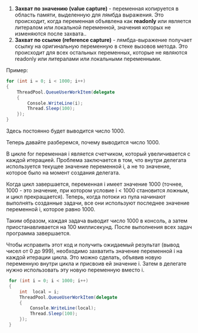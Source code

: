1) **Захват по значению (value capture)** - переменная копируется в область памяти, выделенную для лямбда выражения. Это происходит, когда переменная объявлена как **readonly** или  является литералом или локальной переменной, значения которых не изменяются после захвата..
2) **Захват по ссылке (reference capture)** - лямбда-выражение получает ссылку на оригинальную переменную в стеке вызовов метода. Это происходит для всех остальных переменных, которые не являются readonly или литералами или локальными переменными.

Пример:
```C#
for (int i = 0; i < 1000; i++)
{
    ThreadPool.QueueUserWorkItem(delegate
    {
        Console.WriteLine(i);
        Thread.Sleep(100);
    });
}
```
Здесь постоянно будет выводится число 1000.

Теперь давайте разберемся, почему выводится число 1000.

В цикле for переменная i является счетчиком, который увеличивается с каждой итерацией. Проблема заключается в том, что внутри делегата используется текущее значение переменной i, а не то значение, которое было на момент создания делегата.

Когда цикл завершается, переменная i имеет значение 1000 (точнее, 1000 - это значение, при котором условие i < 1000 становится ложным, и цикл прекращается). Теперь, когда потоки из пула начинают выполнять созданные задачи, все они используют последнее значение переменной i, которое равно 1000.

Таким образом, каждая задача выводит число 1000 в консоль, а затем приостанавливается на 100 миллисекунд. После выполнения всех задач программа завершается.

Чтобы исправить этот код и получить ожидаемый результат (вывод чисел от 0 до 999), необходимо захватить значение переменной i на каждой итерации цикла. Это можно сделать, объявив новую переменную внутри цикла и присвоив ей значение i. Затем в делегате нужно использовать эту новую переменную вместо i.

```C#
 for (int i = 0; i < 1000; i++)
 {
     int  local = i;
     ThreadPool.QueueUserWorkItem(delegate
     {
         Console.WriteLine(local);
         Thread.Sleep(100);
     });
 }
```